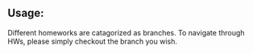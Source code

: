 ## Usage: 
Different homeworks are catagorized as branches. To navigate through HWs, please simply checkout the branch you wish.
